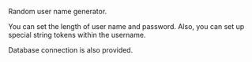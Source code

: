 Random user name generator.

You can set the length of user name and password. Also, you can set up special string tokens within the username.

Database connection is also provided.